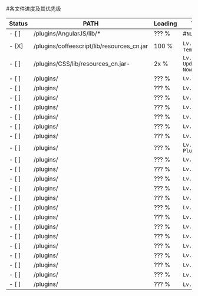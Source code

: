 #各文件进度及其优先级

| Status |                 PATH                      |Loading |     Tag     |
|------|---------------------------------------------|--------|-------------|
|- [ ] | /plugins/AngularJS/lib/*                    | ??? %  | #`NULL`#       |
|- [X] | /plugins/coffeescript/lib/resources_cn.jar  | 100 %  | `Lv.1` `over` `Temporary`   |
|- [ ] | /plugins/CSS/lib/resources_cn.jar-          |  2x %  | `Lv.1` `Update v2` `Now`  |
|- [ ] | /plugins/                                   | ??? %  | `Lv.2`       |
|- [ ] | /plugins/                                   | ??? %  | `Lv.3`       |
|- [ ] | /plugins/                                   | ??? %  | `Lv.0`       |
|- [ ] | /plugins/                                   | ??? %  | `Lv.0`       |
|- [ ] | /plugins/                                   | ??? %  | `Lv.3`       |
|- [ ] | /plugins/                                   | ??? %  | `Lv.3`       |
|- [ ] | /plugins/                                   | ??? %  | `Lv.1`       |
|- [ ] | /plugins/                                   | ??? %  | `Lv.0` `Plugin` |
|- [ ] | /plugins/                                   | ??? %  | `Lv.2`       |
|- [ ] | /plugins/                                   | ??? %  | `Lv.3`       |
|- [ ] | /plugins/                                   | ??? %  | `Lv.1`       |  
|- [ ] | /plugins/                                   | ??? %  | `Lv.1`       |
|- [ ] | /plugins/                                   | ??? %  | `Lv.3`       |
|- [ ] | /plugins/                                   | ??? %  | `Lv.3`       |
|- [ ] | /plugins/                                   | ??? %  | `Lv.4`       |
|- [ ] | /plugins/                                   | ??? %  | `Lv.3`       |
|- [ ] | /plugins/                                   | ??? %  | `Lv.2`       |
|- [ ] | /plugins/                                   | ??? %  | `Lv.2`       |
|- [ ] | /plugins/                                   | ??? %  | `Lv.3`       |
|- [ ] | /plugins/                                   | ??? %  | `Lv.3`       |
|- [ ] | /plugins/                                   | ??? %  | `Lv.0` `over`|
|- [ ] | /plugins/                                   | ??? %  | `Lv.0` `50%` |